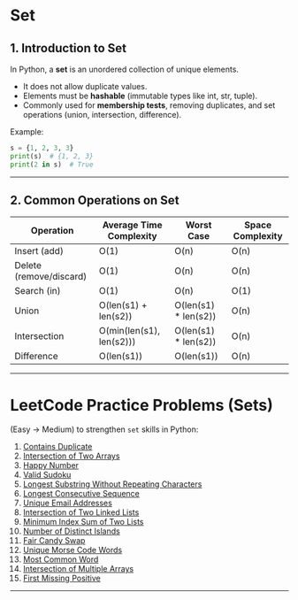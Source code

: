 # Set

## 1. Introduction to Set

In Python, a **set** is an unordered collection of unique elements.  
- It does not allow duplicate values.  
- Elements must be **hashable** (immutable types like int, str, tuple).  
- Commonly used for **membership tests**, removing duplicates, and set operations (union, intersection, difference).

Example:
```python
s = {1, 2, 3, 3}
print(s)  # {1, 2, 3}
print(2 in s)  # True
```

---

## 2. Common Operations on Set

| Operation | Average Time Complexity | Worst Case | Space Complexity |
|-----------|--------------------------|------------|------------------|
| Insert (add) | O(1) | O(n) | O(n) |
| Delete (remove/discard) | O(1) | O(n) | O(n) |
| Search (in) | O(1) | O(n) | O(1) |
| Union | O(len(s1) + len(s2)) | O(len(s1) * len(s2)) | O(n) |
| Intersection | O(min(len(s1), len(s2))) | O(len(s1) * len(s2)) | O(n) |
| Difference | O(len(s1)) | O(len(s1)) | O(n) |

---

# LeetCode Practice Problems (Sets)

(Easy → Medium) to strengthen `set` skills in Python:

1. [Contains Duplicate](https://leetcode.com/problems/contains-duplicate/)  
2. [Intersection of Two Arrays](https://leetcode.com/problems/intersection-of-two-arrays/)  
3. [Happy Number](https://leetcode.com/problems/happy-number/)  
4. [Valid Sudoku](https://leetcode.com/problems/valid-sudoku/)  
5. [Longest Substring Without Repeating Characters](https://leetcode.com/problems/longest-substring-without-repeating-characters/)  
6. [Longest Consecutive Sequence](https://leetcode.com/problems/longest-consecutive-sequence/)  
7. [Unique Email Addresses](https://leetcode.com/problems/unique-email-addresses/)  
8. [Intersection of Two Linked Lists](https://leetcode.com/problems/intersection-of-two-linked-lists/)  
9. [Minimum Index Sum of Two Lists](https://leetcode.com/problems/minimum-index-sum-of-two-lists/)  
10. [Number of Distinct Islands](https://leetcode.com/problems/number-of-distinct-islands/)  
11. [Fair Candy Swap](https://leetcode.com/problems/fair-candy-swap/)  
12. [Unique Morse Code Words](https://leetcode.com/problems/unique-morse-code-words/)  
13. [Most Common Word](https://leetcode.com/problems/most-common-word/)  
14. [Intersection of Multiple Arrays](https://leetcode.com/problems/intersection-of-multiple-arrays/)  
15. [First Missing Positive](https://leetcode.com/problems/first-missing-positive/)  


---